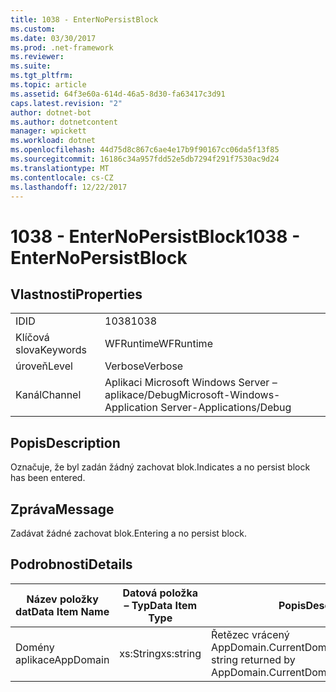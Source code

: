 ```yaml
---
title: 1038 - EnterNoPersistBlock
ms.custom: 
ms.date: 03/30/2017
ms.prod: .net-framework
ms.reviewer: 
ms.suite: 
ms.tgt_pltfrm: 
ms.topic: article
ms.assetid: 64f3e60a-614d-46a5-8d30-fa63417c3d91
caps.latest.revision: "2"
author: dotnet-bot
ms.author: dotnetcontent
manager: wpickett
ms.workload: dotnet
ms.openlocfilehash: 44d75d8c867c6ae4e17b9f90167cc06da5f13f85
ms.sourcegitcommit: 16186c34a957fdd52e5db7294f291f7530ac9d24
ms.translationtype: MT
ms.contentlocale: cs-CZ
ms.lasthandoff: 12/22/2017
---
```

# <a name="1038---enternopersistblock"></a><span data-ttu-id="f09ae-102">1038 - EnterNoPersistBlock</span><span class="sxs-lookup"><span data-stu-id="f09ae-102">1038 - EnterNoPersistBlock</span></span>
## <a name="properties"></a><span data-ttu-id="f09ae-103">Vlastnosti</span><span class="sxs-lookup"><span data-stu-id="f09ae-103">Properties</span></span>  
  
|||  
|-|-|  
|<span data-ttu-id="f09ae-104">ID</span><span class="sxs-lookup"><span data-stu-id="f09ae-104">ID</span></span>|<span data-ttu-id="f09ae-105">1038</span><span class="sxs-lookup"><span data-stu-id="f09ae-105">1038</span></span>|  
|<span data-ttu-id="f09ae-106">Klíčová slova</span><span class="sxs-lookup"><span data-stu-id="f09ae-106">Keywords</span></span>|<span data-ttu-id="f09ae-107">WFRuntime</span><span class="sxs-lookup"><span data-stu-id="f09ae-107">WFRuntime</span></span>|  
|<span data-ttu-id="f09ae-108">úroveň</span><span class="sxs-lookup"><span data-stu-id="f09ae-108">Level</span></span>|<span data-ttu-id="f09ae-109">Verbose</span><span class="sxs-lookup"><span data-stu-id="f09ae-109">Verbose</span></span>|  
|<span data-ttu-id="f09ae-110">Kanál</span><span class="sxs-lookup"><span data-stu-id="f09ae-110">Channel</span></span>|<span data-ttu-id="f09ae-111">Aplikaci Microsoft Windows Server – aplikace/Debug</span><span class="sxs-lookup"><span data-stu-id="f09ae-111">Microsoft-Windows-Application Server-Applications/Debug</span></span>|  
  
## <a name="description"></a><span data-ttu-id="f09ae-112">Popis</span><span class="sxs-lookup"><span data-stu-id="f09ae-112">Description</span></span>  
 <span data-ttu-id="f09ae-113">Označuje, že byl zadán žádný zachovat blok.</span><span class="sxs-lookup"><span data-stu-id="f09ae-113">Indicates a no persist block has been entered.</span></span>  
  
## <a name="message"></a><span data-ttu-id="f09ae-114">Zpráva</span><span class="sxs-lookup"><span data-stu-id="f09ae-114">Message</span></span>  
 <span data-ttu-id="f09ae-115">Zadávat žádné zachovat blok.</span><span class="sxs-lookup"><span data-stu-id="f09ae-115">Entering a no persist block.</span></span>  
  
## <a name="details"></a><span data-ttu-id="f09ae-116">Podrobnosti</span><span class="sxs-lookup"><span data-stu-id="f09ae-116">Details</span></span>  
  
|<span data-ttu-id="f09ae-117">Název položky dat</span><span class="sxs-lookup"><span data-stu-id="f09ae-117">Data Item Name</span></span>|<span data-ttu-id="f09ae-118">Datová položka – Typ</span><span class="sxs-lookup"><span data-stu-id="f09ae-118">Data Item Type</span></span>|<span data-ttu-id="f09ae-119">Popis</span><span class="sxs-lookup"><span data-stu-id="f09ae-119">Description</span></span>|  
|--------------------|--------------------|-----------------|  
|<span data-ttu-id="f09ae-120">Domény aplikace</span><span class="sxs-lookup"><span data-stu-id="f09ae-120">AppDomain</span></span>|<span data-ttu-id="f09ae-121">xs:String</span><span class="sxs-lookup"><span data-stu-id="f09ae-121">xs:string</span></span>|<span data-ttu-id="f09ae-122">Řetězec vrácený AppDomain.CurrentDomain.FriendlyName.</span><span class="sxs-lookup"><span data-stu-id="f09ae-122">The string returned by AppDomain.CurrentDomain.FriendlyName.</span></span>|
